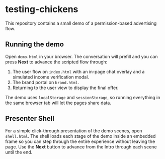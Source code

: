 # testing-chickens

This repository contains a small demo of a permission-based advertising flow.

## Running the demo

Open `demo.html` in your browser. The conversation will prefill and you can
press **Next** to advance the scripted flow through:

1. The user flow on `index.html` with an in-page chat overlay and a simulated
   income verification modal.
2. The brand portal on `brand.html`.
3. Returning to the user view to display the final offer.

The demo uses `localStorage` and `sessionStorage`, so running everything in the
same browser tab will let the pages share data.

## Presenter Shell

For a simple click-through presentation of the demo scenes, open `shell.html`. The shell loads each stage of the demo inside an embedded frame so you can step through the entire experience without leaving the page. Use the **Next** button to advance from the Intro through each scene until the end.
